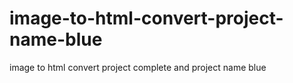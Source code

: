 # image-to-html-convert-project-name-blue
image to html convert project complete and project name blue

